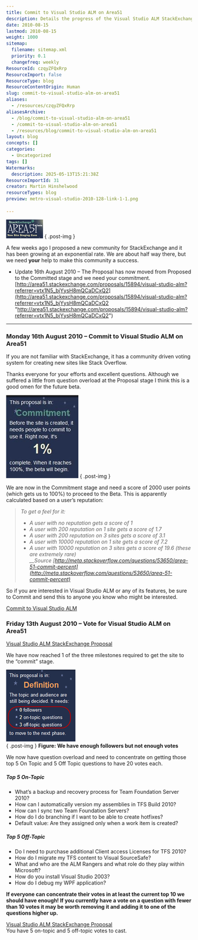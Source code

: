 ```yaml
---
title: Commit to Visual Studio ALM on Area51
description: Details the progress of the Visual Studio ALM StackExchange proposal on Area51, outlining voting, commitment stages, and how users can help launch the community.
date: 2010-08-15
lastmod: 2010-08-15
weight: 1000
sitemap:
  filename: sitemap.xml
  priority: 0.1
  changefreq: weekly
ResourceId: czqyZFQxRrp
ResourceImport: false
ResourceType: blog
ResourceContentOrigin: Human
slug: commit-to-visual-studio-alm-on-area51
aliases:
  - /resources/czqyZFQxRrp
aliasesArchive:
  - /blog/commit-to-visual-studio-alm-on-area51
  - /commit-to-visual-studio-alm-on-area51
  - /resources/blog/commit-to-visual-studio-alm-on-area51
layout: blog
concepts: []
categories:
  - Uncategorized
tags: []
Watermarks:
  description: 2025-05-13T15:21:38Z
ResourceImportId: 31
creator: Martin Hinshelwood
resourceTypes: blog
preview: metro-visual-studio-2010-128-link-1-1.png

---
```

![image](images/VisualStudioALMonArea51_98A3-image_-3-3.png)
{ .post-img }

A few weeks ago I proposed a new community for StackExchange and it has been growing at an exponential rate. We are about half way there, but we need **your** help to make this community a success.

- Update 16th August 2010 – The Proposal has now moved from Proposed to the Committed stage and we need your commitment.  
   [http://area51.stackexchange.com/proposals/15894/visual-studio-alm?referrer=vtx1N5_bjYysH8mQCaDCxQ2](http://area51.stackexchange.com/proposals/15894/visual-studio-alm?referrer=vtx1N5_bjYysH8mQCaDCxQ2 "http://area51.stackexchange.com/proposals/15894/visual-studio-alm?referrer=vtx1N5_bjYysH8mQCaDCxQ2")

---

### Monday 16th August 2010 – Commit to Visual Studio ALM on Area51

If you are not familiar with StackExchange, it has a community driven voting system for creating new sites like Stack Overflow.

Thanks everyone for your efforts and excellent questions. Although we suffered a little from question overload at the Proposal stage I think this is a good omen for the future beta.

[![clip_image002](images/VisualStudioALMonArea51_98A3-clip_image002_-2-2.jpg)](http://area51.stackexchange.com/proposals/15894/visual-studio-alm?referrer=vtx1N5_bjYysH8mQCaDCxQ2)
{ .post-img }

We are now in the Commitment stage and need a score of 2000 user points (which gets us to 100%) to proceed to the Beta. This is apparently calculated based on a user’s reputation:

> _To get a feel for it:_
>
> - _A user with no reputation gets a score of 1_
> - _A user with 200 reputation on 1 site gets a score of 1.7_
> - _A user with 200 reputation on 3 sites gets a score of 3.1_
> - _A user with 10000 reputation on 1 site gets a score of 7.2_
> - _A user with 10000 reputation on 3 sites gets a score of 19.6 (these are extremely rare)  
>    \_\_Source [http://meta.stackoverflow.com/questions/53650/area-51-commit-percent](http://meta.stackoverflow.com/questions/53650/area-51-commit-percent)_

So if you are interested in Visual Studio ALM or any of its features, be sure to Commit and send this to anyone you know who might be interested.

[Commit to Visual Studio ALM](http://area51.stackexchange.com/proposals/15894/visual-studio-alm?referrer=vtx1N5_bjYysH8mQCaDCxQ2)

### Friday 13th August 2010 – Vote for Visual Studio ALM on Area51

[Visual Studio ALM StackExchange Proposal](http://area51.stackexchange.com/proposals/15894/visual-studio-alm?referrer=vtx1N5_bjYysH8mQCaDCxQ2 "http://area51.stackexchange.com/proposals/15894/visual-studio-alm?referrer=vtx1N5_bjYysH8mQCaDCxQ2")

We have now reached 1 of the three milestones required to get the site to the “commit” stage.

![image](images/VisualStudioALMonArea51_98A3-image_-4-4.png)  
{ .post-img }
**Figure: We have enough followers but not enough votes**

We now have question overload and need to concentrate on getting those top 5 On Topic and 5 Off Topic questions to have 20 votes each.

##### Top 5 On-Topic

- What’s a backup and recovery process for Team Foundation Server 2010?
- How can I automatically version my assemblies in TFS Build 2010?
- How can I sync two Team Foundation Servers?
- How do I do branching if I want to be able to create hotfixes?
- Default value: Are they assigned only when a work item is created?

##### Top 5 Off-Topic

- Do I need to purchase additional Client access Licenses for TFS 2010?
- How do I migrate my TFS content to Visual SourceSafe?
- What and who are the ALM Rangers and what role do they play within Microsoft?
- How do you install Visual Studio 2003?
- How do I debug my WPF application?

**If everyone can concentrate their votes in at least the current top 10 we should have enough! If you currently have a vote on a question with fewer than 10 votes it may be worth removing it and adding it to one of the questions higher up.**

[Visual Studio ALM StackExchange Proposal](http://area51.stackexchange.com/proposals/15894/visual-studio-alm?referrer=vtx1N5_bjYysH8mQCaDCxQ2 "http://area51.stackexchange.com/proposals/15894/visual-studio-alm?referrer=vtx1N5_bjYysH8mQCaDCxQ2")  
You have 5 on-topic and 5 off-topic votes to cast.
